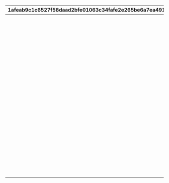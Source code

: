 |1afeab9c1c6527f58daad2bfe01063c34fafe2e265be6a7ea491986ecea2b950|3d3d3d89db28365f3845e7948671bcd71eb5a66ab6cb92f787a113aeb932401a|07e73039f17e52f5eb35ffdcef5010fdf615fa1202a1869e8e1f20f173431b8e|21223377dd0396c88dae2aad033049b52c6ec107216e54cd7622e25311da8fbb|2dbe07a0ade38239361a6c242c09e8240d08ea68c4394280c3fbf618927c7280|d8a06910087a5644567f493a4f6ba11fb424fbab157e97df9869f7290212bd8b|4ba1ee42695016ac033c5e51acfca109cfccd15d4078688309d794de7311c7db|
| --- | --- | --- | --- | --- | --- | --- |
||10008111|0|0|1|10008101|1|
||10008115|0|0|1|10008112|2|
||10008103|0|0|3|10008101|3|
||10008115|0|0|3|10008105|4|
||150|0|0|4|10008112|5|
||10028111|0|0|1|10028101|6|
||10028115|0|0|1|10028112|7|
||10028103|0|0|3|10028101|8|
||10028115|0|0|3|10028105|9|
||150|0|0|4|10028112|10|
||20012104|0|20012107|11|20012104|11|
||20012108|0|20012109|11|20012108|12|
||20012110|0|20012114|11|20012110|13|
||20012115|0|20012115|11|20012115|14|
||120|0|0|4|20012110|15|
||20008111|0|0|1|20008101|16|
||20008115|0|0|1|20008112|17|
||20008103|0|0|3|20008101|18|
||20008115|0|0|3|20008105|19|
||150|0|0|4|20008112|20|